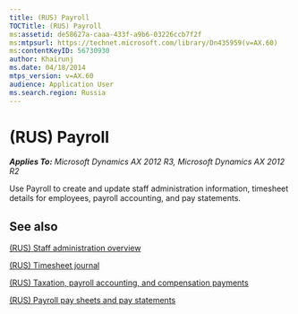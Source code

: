 ```yaml
---
title: (RUS) Payroll
TOCTitle: (RUS) Payroll
ms:assetid: de58627a-caaa-433f-a9b6-03226ccb7f2f
ms:mtpsurl: https://technet.microsoft.com/library/Dn435959(v=AX.60)
ms:contentKeyID: 56730930
author: Khairunj
ms.date: 04/18/2014
mtps_version: v=AX.60
audience: Application User
ms.search.region: Russia
---
```


# (RUS) Payroll 


_**Applies To:** Microsoft Dynamics AX 2012 R3, Microsoft Dynamics AX 2012 R2_

Use Payroll to create and update staff administration information, timesheet details for employees, payroll accounting, and pay statements.

## See also

[(RUS) Staff administration overview](rus-staff-administration-overview.md)

[(RUS) Timesheet journal](rus-timesheet-journal.md)

[(RUS) Taxation, payroll accounting, and compensation payments](rus-taxation-payroll-accounting-and-compensation-payments.md)

[(RUS) Payroll pay sheets and pay statements](rus-payroll-pay-sheets-and-pay-statements.md)

  


